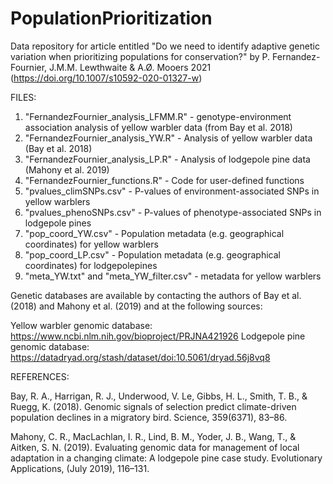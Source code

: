 # PopulationPrioritization
Data repository for article entitled "Do we need to identify adaptive genetic variation when prioritizing populations for conservation?" by P. Fernandez-Fournier, J.M.M. Lewthwaite &amp; A.Ø. Mooers 2021 (https://doi.org/10.1007/s10592-020-01327-w)

FILES: 
1. "FernandezFournier_analysis_LFMM.R" - genotype-environment association analysis of yellow warbler data (from Bay et al. 2018)
2. "FernandezFournier_analysis_YW.R" - Analysis of yellow warbler data (Bay et al. 2018)
3. "FernandezFournier_analysis_LP.R" - Analysis of lodgepole pine data (Mahony et al. 2019)
4. "FernandezFournier_functions.R" - Code for user-defined functions
5. "pvalues_climSNPs.csv" - P-values of environment-associated SNPs in yellow warblers
6. "pvalues_phenoSNPs.csv" - P-values of phenotype-associated SNPs in lodgepole pines
7. "pop_coord_YW.csv" - Population metadata (e.g. geographical coordinates) for yellow warblers
8. "pop_coord_LP.csv" - Population metadata (e.g. geographical coordinates) for lodgepolepines
9. "meta_YW.txt" and "meta_YW_filter.csv" - metadata for yellow warblers

Genetic databases are available by contacting the authors of Bay et al. (2018) and Mahony et al. (2019) and at the following sources:

Yellow warbler genomic database: https://www.ncbi.nlm.nih.gov/bioproject/PRJNA421926
Lodgepole pine genomic database: https://datadryad.org/stash/dataset/doi:10.5061/dryad.56j8vq8


REFERENCES:

Bay, R. A., Harrigan, R. J., Underwood, V. Le, Gibbs, H. L., Smith, T. B., & Ruegg, K. (2018). Genomic signals of selection predict climate-driven population declines in a migratory bird. Science, 359(6371), 83–86.

Mahony, C. R., MacLachlan, I. R., Lind, B. M., Yoder, J. B., Wang, T., & Aitken, S. N. (2019). Evaluating genomic data for management of local adaptation in a changing climate: A lodgepole pine case study. Evolutionary Applications, (July 2019), 116–131.
